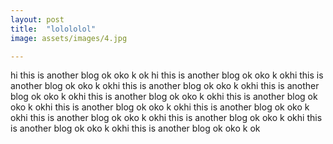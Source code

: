 ```yaml
---
layout: post
title:  "lolololol"
image: assets/images/4.jpg

---
```


hi this is another blog ok oko k ok hi this is another blog ok oko k okhi this is another blog ok oko k okhi this is another blog ok oko k okhi this is another blog ok oko k okhi this is another blog ok oko k okhi this is another blog ok oko k okhi this is another blog ok oko k okhi this is another blog ok oko k okhi this is another blog ok oko k okhi this is another blog ok oko k okhi this is another blog ok oko k okhi this is another blog ok oko k ok